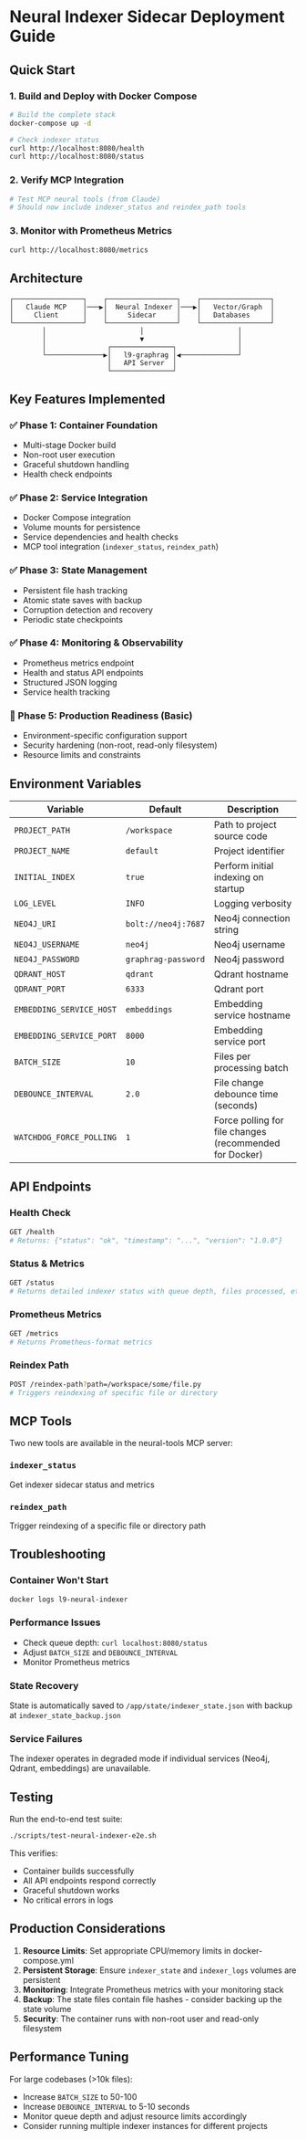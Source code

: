 # Neural Indexer Sidecar Deployment Guide

## Quick Start

### 1. Build and Deploy with Docker Compose

```bash
# Build the complete stack
docker-compose up -d

# Check indexer status
curl http://localhost:8080/health
curl http://localhost:8080/status
```

### 2. Verify MCP Integration

```bash
# Test MCP neural tools (from Claude)
# Should now include indexer_status and reindex_path tools
```

### 3. Monitor with Prometheus Metrics

```bash
curl http://localhost:8080/metrics
```

## Architecture

```
┌─────────────────┐    ┌─────────────────┐    ┌─────────────────┐
│   Claude MCP    │───▶│  Neural Indexer │───▶│   Vector/Graph  │
│     Client      │    │     Sidecar     │    │   Databases     │
└─────────────────┘    └─────────────────┘    └─────────────────┘
        │                       │                       │
        │                       ▼                       │
        │               ┌───────────────┐               │
        └──────────────▶│   l9-graphrag │◀──────────────┘
                        │   API Server  │
                        └───────────────┘
```

## Key Features Implemented

### ✅ Phase 1: Container Foundation
- Multi-stage Docker build
- Non-root user execution
- Graceful shutdown handling
- Health check endpoints

### ✅ Phase 2: Service Integration  
- Docker Compose integration
- Volume mounts for persistence
- Service dependencies and health checks
- MCP tool integration (`indexer_status`, `reindex_path`)

### ✅ Phase 3: State Management
- Persistent file hash tracking
- Atomic state saves with backup
- Corruption detection and recovery
- Periodic state checkpoints

### ✅ Phase 4: Monitoring & Observability
- Prometheus metrics endpoint
- Health and status API endpoints
- Structured JSON logging
- Service health tracking

### 🔄 Phase 5: Production Readiness (Basic)
- Environment-specific configuration support
- Security hardening (non-root, read-only filesystem)
- Resource limits and constraints

## Environment Variables

| Variable | Default | Description |
|----------|---------|-------------|
| `PROJECT_PATH` | `/workspace` | Path to project source code |
| `PROJECT_NAME` | `default` | Project identifier |
| `INITIAL_INDEX` | `true` | Perform initial indexing on startup |
| `LOG_LEVEL` | `INFO` | Logging verbosity |
| `NEO4J_URI` | `bolt://neo4j:7687` | Neo4j connection string |
| `NEO4J_USERNAME` | `neo4j` | Neo4j username |
| `NEO4J_PASSWORD` | `graphrag-password` | Neo4j password |
| `QDRANT_HOST` | `qdrant` | Qdrant hostname |
| `QDRANT_PORT` | `6333` | Qdrant port |
| `EMBEDDING_SERVICE_HOST` | `embeddings` | Embedding service hostname |
| `EMBEDDING_SERVICE_PORT` | `8000` | Embedding service port |
| `BATCH_SIZE` | `10` | Files per processing batch |
| `DEBOUNCE_INTERVAL` | `2.0` | File change debounce time (seconds) |
| `WATCHDOG_FORCE_POLLING` | `1` | Force polling for file changes (recommended for Docker) |

## API Endpoints

### Health Check
```bash
GET /health
# Returns: {"status": "ok", "timestamp": "...", "version": "1.0.0"}
```

### Status & Metrics
```bash
GET /status
# Returns detailed indexer status with queue depth, files processed, etc.
```

### Prometheus Metrics
```bash
GET /metrics
# Returns Prometheus-format metrics
```

### Reindex Path
```bash
POST /reindex-path?path=/workspace/some/file.py
# Triggers reindexing of specific file or directory
```

## MCP Tools

Two new tools are available in the neural-tools MCP server:

### `indexer_status`
Get indexer sidecar status and metrics

### `reindex_path` 
Trigger reindexing of a specific file or directory path

## Troubleshooting

### Container Won't Start
```bash
docker logs l9-neural-indexer
```

### Performance Issues
- Check queue depth: `curl localhost:8080/status`
- Adjust `BATCH_SIZE` and `DEBOUNCE_INTERVAL`
- Monitor Prometheus metrics

### State Recovery
State is automatically saved to `/app/state/indexer_state.json` with backup at `indexer_state_backup.json`

### Service Failures
The indexer operates in degraded mode if individual services (Neo4j, Qdrant, embeddings) are unavailable.

## Testing

Run the end-to-end test suite:

```bash
./scripts/test-neural-indexer-e2e.sh
```

This verifies:
- Container builds successfully
- All API endpoints respond correctly  
- Graceful shutdown works
- No critical errors in logs

## Production Considerations

1. **Resource Limits**: Set appropriate CPU/memory limits in docker-compose.yml
2. **Persistent Storage**: Ensure `indexer_state` and `indexer_logs` volumes are persistent
3. **Monitoring**: Integrate Prometheus metrics with your monitoring stack
4. **Backup**: The state files contain file hashes - consider backing up the state volume
5. **Security**: The container runs with non-root user and read-only filesystem

## Performance Tuning

For large codebases (>10k files):
- Increase `BATCH_SIZE` to 50-100
- Increase `DEBOUNCE_INTERVAL` to 5-10 seconds  
- Monitor queue depth and adjust resource limits accordingly
- Consider running multiple indexer instances for different projects